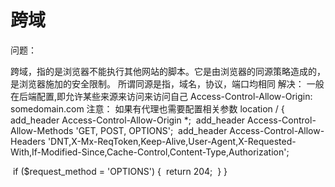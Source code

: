 # 跨域

问题：

跨域，指的是浏览器不能执行其他网站的脚本。它是由浏览器的同源策略造成的，是浏览器施加的安全限制。
所谓同源是指，域名，协议，端口均相同
解决：
一般在后端配置,即允许某些来源来访问来访问自己
Access-Control-Allow-Origin: somedomain.com
注意：
如果有代理也需要配置相关参数
location / { 
​    add_header Access-Control-Allow-Origin *;
​    add_header Access-Control-Allow-Methods 'GET, POST, OPTIONS';
​    add_header Access-Control-Allow-Headers 'DNT,X-Mx-ReqToken,Keep-Alive,User-Agent,X-Requested-With,If-Modified-Since,Cache-Control,Content-Type,Authorization';

​    if ($request_method = 'OPTIONS') {
​        return 204;
​    }
} 